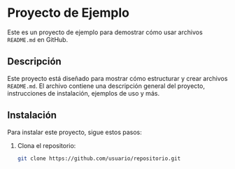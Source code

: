 # Proyecto de Ejemplo

Este es un proyecto de ejemplo para demostrar cómo usar archivos `README.md` en GitHub.

## Descripción

Este proyecto está diseñado para mostrar cómo estructurar y crear archivos `README.md`. El archivo contiene una descripción general del proyecto, instrucciones de instalación, ejemplos de uso y más.

## Instalación

Para instalar este proyecto, sigue estos pasos:

1. Clona el repositorio:
    ```bash
    git clone https://github.com/usuario/repositorio.git

